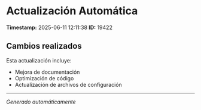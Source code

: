 # Actualización Automática

**Timestamp:** 2025-06-11 12:11:38
**ID:** 19422

## Cambios realizados

Esta actualización incluye:
- Mejora de documentación
- Optimización de código
- Actualización de archivos de configuración

---
*Generado automáticamente*
